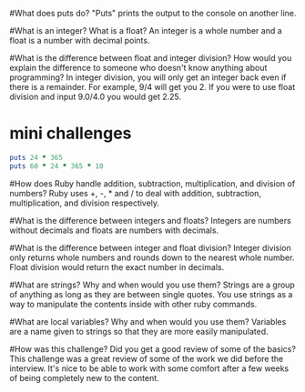 #What does puts do?
"Puts" prints the output to the console on another line.

#What is an integer? What is a float?
An integer is a whole number and a float is a number with decimal points.

#What is the difference between float and integer division? How would you explain the difference to someone who doesn't know anything about programming?
In integer division, you will only get an integer back even if there is a remainder. For example, 9/4 will get you 2. If you were to use float division and input 9.0/4.0 you would get 2.25. 

# mini challenges

```ruby
puts 24 * 365
puts 60 * 24 * 365 * 10
```

#How does Ruby handle addition, subtraction, multiplication, and division of numbers?
Ruby uses +, -, * and / to deal with addition, subtraction, multiplication, and division respectively.

#What is the difference between integers and floats?
Integers are numbers without decimals and floats are numbers with decimals.

#What is the difference between integer and float division?
Integer division only returns whole numbers and rounds down to the nearest whole number. Float division would return the exact number in decimals.

#What are strings? Why and when would you use them?
Strings are a group of anything as long as they are between single quotes. You use strings as a way to manipulate the contents inside with other ruby commands.

#What are local variables? Why and when would you use them?
Variables are a name given to strings so that they are more easily manipulated. 

#How was this challenge? Did you get a good review of some of the basics?
This challenge was a great review of some of the work we did before the interview. It's nice to be able to work with some comfort after a few weeks of being completely new to the content.